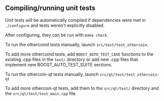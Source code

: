 Compiling/running unit tests
------------------------------------

Unit tests will be automatically compiled if dependencies were met in `./configure`
and tests weren't explicitly disabled.

After configuring, they can be run with `make check`.

To run the othercoind tests manually, launch `src/test/test_othercoin`.

To add more othercoind tests, add `BOOST_AUTO_TEST_CASE` functions to the existing
.cpp files in the `test/` directory or add new .cpp files that
implement new BOOST_AUTO_TEST_SUITE sections.

To run the othercoin-qt tests manually, launch `src/qt/test/test_othercoin-qt`

To add more othercoin-qt tests, add them to the `src/qt/test/` directory and
the `src/qt/test/test_main.cpp` file.
